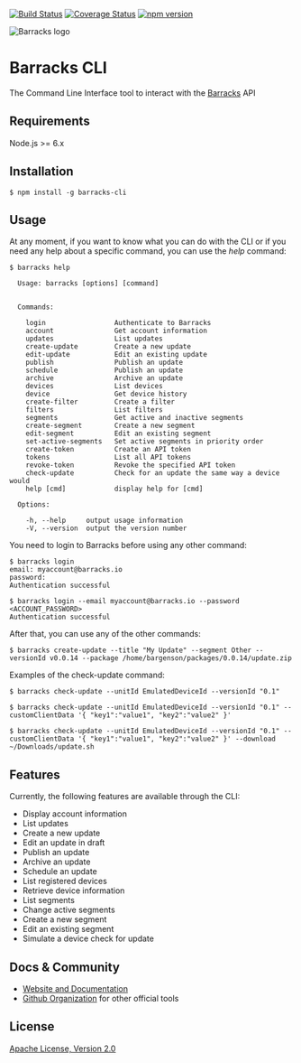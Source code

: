 [![Build Status](https://travis-ci.org/barracksiot/barracks-cli.svg?branch=master)](https://travis-ci.org/barracksiot/barracks-cli) [![Coverage Status](https://coveralls.io/repos/github/barracksiot/barracks-cli/badge.svg?branch=master)](https://coveralls.io/github/barracksiot/barracks-cli?branch=master) [![npm version](https://badge.fury.io/js/barracks-cli.svg)](https://badge.fury.io/js/barracks-cli)

![Barracks logo](https://barracks.io/wp-content/uploads/2016/09/barracks_logo_green.png)

# Barracks CLI
The Command Line Interface tool to interact with the [Barracks](https://barracks.io/) API

## Requirements

Node.js >= 6.x

## Installation

```{r, engine='bash', count_lines}
$ npm install -g barracks-cli
```

## Usage

At any moment, if you want to know what you can do with the CLI or if you need any help about a specific command, you can use the *help* command:
```{r, engine='bash', count_lines}
$ barracks help

  Usage: barracks [options] [command]


  Commands:

    login                 Authenticate to Barracks
    account               Get account information
    updates               List updates
    create-update         Create a new update
    edit-update           Edit an existing update
    publish               Publish an update
    schedule              Publish an update
    archive               Archive an update
    devices               List devices
    device                Get device history
    create-filter         Create a filter
    filters               List filters
    segments              Get active and inactive segments
    create-segment        Create a new segment
    edit-segment          Edit an existing segment
    set-active-segments   Set active segments in priority order
    create-token          Create an API token
    tokens                List all API tokens
    revoke-token          Revoke the specified API token
    check-update          Check for an update the same way a device would
    help [cmd]            display help for [cmd]

  Options:

    -h, --help     output usage information
    -V, --version  output the version number

```

You need to login to Barracks before using any other command:
```{r, engine='bash', count_lines}
$ barracks login
email: myaccount@barracks.io
password:
Authentication successful
```

```{r, engine='bash', count_lines}
$ barracks login --email myaccount@barracks.io --password <ACCOUNT_PASSWORD>
Authentication successful
```

After that, you can use any of the other commands:
```{r, engine='bash', count_lines}
$ barracks create-update --title "My Update" --segment Other --versionId v0.0.14 --package /home/bargenson/packages/0.0.14/update.zip
```

Examples of the check-update command:
```{r, engine='bash', count_lines}
$ barracks check-update --unitId EmulatedDeviceId --versionId "0.1"
```
```{r, engine='bash', count_lines}
$ barracks check-update --unitId EmulatedDeviceId --versionId "0.1" --customClientData '{ "key1":"value1", "key2":"value2" }'
```
```{r, engine='bash', count_lines}
$ barracks check-update --unitId EmulatedDeviceId --versionId "0.1" --customClientData '{ "key1":"value1", "key2":"value2" }' --download ~/Downloads/update.sh
```

## Features

Currently, the following features are available through the CLI:
* Display account information
* List updates
* Create a new update
* Edit an update in draft
* Publish an update
* Archive an update
* Schedule an update
* List registered devices
* Retrieve device information
* List segments
* Change active segments
* Create a new segment
* Edit an existing segment
* Simulate a device check for update

## Docs & Community

* [Website and Documentation](https://barracks.io/)
* [Github Organization](https://github.com/barracksiot) for other official tools

## License

  [Apache License, Version 2.0](LICENSE)
